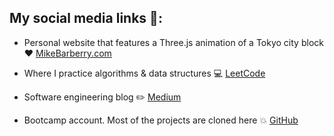 ## My social media links :rocket::

 - Personal website that features a Three.js animation of a Tokyo city block  :heart:  [MikeBarberry.com](https://mikebarberry.com)

 - Where I practice algorithms & data structures  :computer:  [LeetCode](https://leetcode.com/Mbarberry/)

 - Software engineering blog  :pencil2:  [Medium](https://mikebarberry.medium.com/)

 - Bootcamp account. Most of the projects are cloned here   :boom:  [GitHub](https://github.com/MikeBarberry-Flatiron)
 

